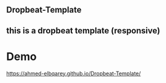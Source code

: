 ## Dropbeat-Template
## this is a dropbeat template (responsive)
# Demo 
https://ahmed-elbqarey.github.io/Dropbeat-Template/
